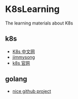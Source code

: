 # K8sLearning
The learning materials about K8s
## k8s
- [K8s 中文网](https://www.kubernetes.org.cn)
- [jimmysong]()
- [k8s 官网](https://www.kubernetes.org.cn)
## golang
- [nice github project](https://zhuanlan.zhihu.com/p/29694027)
